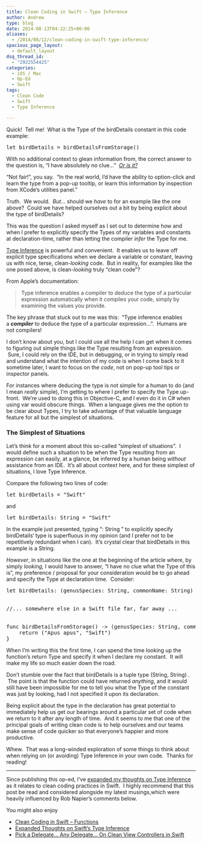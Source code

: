 ```yaml
---
title: Clean Coding in Swift – Type Inference
author: Andrew
type: blog
date: 2014-08-13T04:22:25+00:00
aliases:
  - /2014/08/12/clean-coding-in-swift-type-inference/
spacious_page_layout:
  - default_layout
dsq_thread_id:
  - "2922554425"
categories:
  - iOS / Mac
  - Op-Ed
  - Swift
tags:
  - Clean Code
  - Swift
  - Type Inference

---
```

Quick!  Tell me!  What is the Type of the <span class="lang:swift decode:true  crayon-inline">birdDetails</span> constant in this code example:

<pre class="toolbar:2 lang:swift decode:true ">let birdDetails = birdDetailsFromStorage()</pre>

With no additional context to glean information from, the correct answer to the question is, &#8220;I have absolutely no clue&#8230;&#8221;  <a title="Expanded Thoughts on Swift’s Type Inference" href="http://www.andrewcbancroft.com/2014/08/20/expanded-thoughts-on-swifts-type-inference/" target="_blank"><em>Or is it?</em></a>

&#8220;Not fair!&#8221;, you say.  &#8220;In the real world, I&#8217;d have the ability to option-click and learn the type from a pop-up tooltip, or learn this information by inspection from XCode&#8217;s utilities panel.&#8221;

Truth.  We would.  _But&#8230;_ should we _have_ to for an example like the one above?  Could we have helped ourselves out a bit by being explicit about the type of <span class="lang:swift decode:true  crayon-inline">birdDetails</span>?

This was the question I asked myself as I set out to determine how and when I prefer to explicitly specify the Types of my variables and constants at declaration-time, rather than letting the compiler _infer_ the Type for me.

<a title="Apple Documentation - Type Inference" href="https://developer.apple.com/library/prerelease/mac/documentation/Swift/Conceptual/Swift_Programming_Language/TheBasics.html#//apple_ref/doc/uid/TP40014097-CH5-XID_468" target="_blank">Type Inference</a> is powerful and convenient.  It enables us to leave off explicit type specifications when we declare a variable or constant, leaving us with nice, terse, clean-_looking_ code.  But in reality, for examples like the one posed above, is clean-_looking_ truly &#8220;clean code&#8221;?

From Apple&#8217;s documentation:

> <span style="color: #414141;">Type inference enables a compiler to deduce the type of a particular expression automatically when it compiles your code, simply by examining the values you provide.</span>

The key phrase that stuck out to me was this:  &#8220;Type inference enables a **_compiler_** to deduce the type of a particular expression&#8230;&#8221;.  Humans are not compilers!

I don&#8217;t know about you, but I could use all the help I can get when it comes to figuring out simple things like the Type resulting from an expression.  Sure, I could rely on the IDE, but in debugging, or in trying to simply read and understand what the intention of my code is when I come back to it sometime later, I want to focus on the _code_, not on pop-up tool tips or inspector panels.

For instances where deducing the type is not simple for a human to do (and I mean _really_ simple), I&#8217;m getting to where I prefer to specify the Type up-front.  We&#8217;re used to doing this in Objective-C, and I even do it in C# when using <span class="lang:c# decode:true  crayon-inline ">var</span> would obscure things.  When a language gives me the option to be clear about Types, I try to take advantage of that valuable language feature for all but the simplest of situations.

### The Simplest of Situations

Let&#8217;s think for a moment about this so-called &#8220;simplest of situations&#8221;.  I would define such a situation to be when the Type resulting from an expression can easily, at a glance, be inferred by a human being _without_ assistance from an IDE.  It&#8217;s all about context here, and for these simplest of situations, I love Type Inference.

Compare the following two lines of code:

<pre class="toolbar:2 lang:swift decode:true">let birdDetails = "Swift"</pre>

and

<pre class="toolbar:2 lang:swift decode:true ">let birdDetails: String = "Swift"</pre>

In the example just presented, typing &#8220;<span class="lang:swift decode:true crayon-inline">: String</span> &#8221; to explicitly specify <span class="lang:swift decode:true crayon-inline">birdDetails</span>&#8216; type is superfluous in my opinion (and I prefer not to be repetitively redundant when I can).  It&#8217;s crystal clear that <span class="lang:swift decode:true crayon-inline">birdDetails</span> in this example is a <span class="lang:swift decode:true crayon-inline">String</span>.

_However_, in situations like the one at the beginning of the article where, by simply _looking,_ I would have to answer, &#8220;I have no clue what the Type of this is&#8221;, my preference / proposal for your consideration would be to go ahead and specify the Type at declaration time.  Consider:

<pre class="lang:swift decode:true">let birdDetails: (genusSpecies: String, commonName: String) = birdDetailsFromStorage()


//... somewhere else in a Swift file far, far away ...


func birdDetailsFromStorage() -&gt; (genusSpecies: String, commonName: String) {
    return ("Apus apus", "Swift")
}</pre>

When I&#8217;m writing this the first time, I can spend the time looking up the function&#8217;s return Type and specify it when I declare my constant.  It will make my life so much easier down the road.

Don&#8217;t stumble over the fact that <span class="lang:swift decode:true crayon-inline ">birdDetails</span> is a <span class="lang:swift decode:true crayon-inline">tuple type (String, String)</span> .  The point is that the function could have returned _anything_, and it would still have been impossible for me to tell you what the Type of the constant was just by looking, had I not specified it upon its declaration.

Being explicit about the type in the declaration has great potential to immediately help us get our bearings around a particular set of code when we return to it after any length of time.  And it seems to me that one of the principal goals of writing clean code is to help ourselves and our teams make sense of code quicker so that everyone&#8217;s happier and more productive.

Whew.  That was a long-winded exploration of some things to think about when relying on (or avoiding) Type Inference in your own code.  Thanks for reading!

* * *

Since publishing this op-ed, I&#8217;ve <a title="Expanded Thoughts on Swift’s Type Inference" href="http://www.andrewcbancroft.com/2014/08/20/expanded-thoughts-on-swifts-type-inference/" target="_blank">expanded my thoughts on Type Inference</a> as it relates to clean coding practices in Swift.  I highly recommend that this post be read and considered alongside my latest musings,which were heavily influenced by Rob Napier&#8217;s comments below.

<div class="related-posts">
  <p>
    You might also enjoy
  </p>
  
  <ul>
    <li>
      <a title="Clean Coding in Swift – Functions" href="http://www.andrewcbancroft.com/2014/08/07/clean-coding-in-swift-functions/" target="_blank">Clean Coding in Swift – Functions</a>
    </li>
    <li>
      <a title="Expanded Thoughts on Swift’s Type Inference" href="http://www.andrewcbancroft.com/2014/08/20/expanded-thoughts-on-swifts-type-inference/" target="_blank">Expanded Thoughts on Swift&#8217;s Type Inference</a>
    </li>
    <li>
      <a title="Pick a Delegate… Any Delegate… On Clean View Controllers in Swift" href="http://www.andrewcbancroft.com/2014/08/26/pick-a-delegate-clean-view-controllers-in-swift/" target="_blank">Pick a Delegate… Any Delegate… On Clean View Controllers in Swift</a>
    </li>
  </ul>
</div>